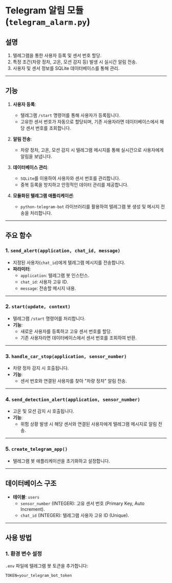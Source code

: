 # Telegram 알림 모듈 (`telegram_alarm.py`)

## **설명**
1. 텔레그램을 통한 사용자 등록 및 센서 번호 할당.
2. 특정 조건(차량 정차, 고온, 모션 감지 등) 발생 시 실시간 알림 전송.
3. 사용자 및 센서 정보를 SQLite 데이터베이스를 통해 관리.

---

## **기능**
1. **사용자 등록**:
   - 텔레그램 `/start` 명령어를 통해 사용자가 등록됩니다.
   - 고유한 센서 번호가 자동으로 할당되며, 기존 사용자라면 데이터베이스에서 해당 센서 번호를 조회합니다.

2. **알림 전송**:
   - 차량 정차, 고온, 모션 감지 시 텔레그램 메시지를 통해 실시간으로 사용자에게 알림을 보냅니다.

3. **데이터베이스 관리**:
   - `SQLite`를 이용하여 사용자와 센서 번호를 관리합니다.
   - 중복 등록을 방지하고 안정적인 데이터 관리를 제공합니다.

4. **모듈화된 텔레그램 애플리케이션**:
   - `python-telegram-bot` 라이브러리를 활용하여 텔레그램 봇 생성 및 메시지 전송을 처리합니다.

---

## **주요 함수**
### **1. `send_alert(application, chat_id, message)`**
- 지정된 사용자(`chat_id`)에게 텔레그램 메시지를 전송합니다.
- **파라미터**:
  - `application`: 텔레그램 봇 인스턴스.
  - `chat_id`: 사용자 고유 ID.
  - `message`: 전송할 메시지 내용.

---

### **2. `start(update, context)`**
- 텔레그램 `/start` 명령어를 처리합니다.
- **기능**:
  - 새로운 사용자를 등록하고 고유 센서 번호를 할당.
  - 기존 사용자라면 데이터베이스에서 센서 번호를 조회하여 반환.

---

### **3. `handle_car_stop(application, sensor_number)`**
- 차량 정차 감지 시 호출됩니다.
- **기능**:
  - 센서 번호와 연결된 사용자를 찾아 "차량 정차" 알림 전송.

---

### **4. `send_detection_alert(application, sensor_number)`**
- 고온 및 모션 감지 시 호출됩니다.
- **기능**:
  - 위험 상황 발생 시 해당 센서와 연결된 사용자에게 텔레그램 메시지로 알림 전송.

---

### **5. `create_telegram_app()`**
- 텔레그램 봇 애플리케이션을 초기화하고 설정합니다.

---

## **데이터베이스 구조**
- **테이블**: `users`
  - `sensor_number` (INTEGER): 고유 센서 번호 (Primary Key, Auto Increment).
  - `chat_id` (INTEGER): 텔레그램 사용자 고유 ID (Unique).

---

## **사용 방법**
### **1. 환경 변수 설정**
`.env` 파일에 텔레그램 봇 토큰을 추가합니다:
```plaintext
TOKEN=your_telegram_bot_token
